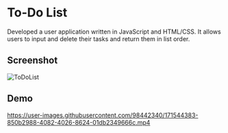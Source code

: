 # To-Do List
Developed a user application written in JavaScript and HTML/CSS. It allows users to input and delete their tasks and return them in list order.

## Screenshot
![ToDoList](https://user-images.githubusercontent.com/98442340/171542311-0d83479e-15bd-423f-81dc-7c6f36c6ffe7.png)


## Demo



https://user-images.githubusercontent.com/98442340/171544383-850b2988-4082-4026-8624-01db2349666c.mp4

